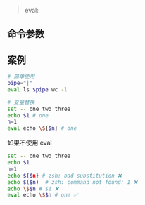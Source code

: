 > eval: 

命令参数
---


案例
---

````bash
# 简单使用
pipe="|"
eval ls $pipe wc -l

# 变量替换
set -- one two three
echo $1 # one
n=1
eval echo \${$n} # one

````

如果不使用 eval
````bash
set -- one two three
echo $1
n=1
echo ${$n} # zsh: bad substitution ❌
echo $($n)  # zsh: command not found: 1 ❌
echo \$$n # $1 ❌
eval echo \$$n # one ✅
````



